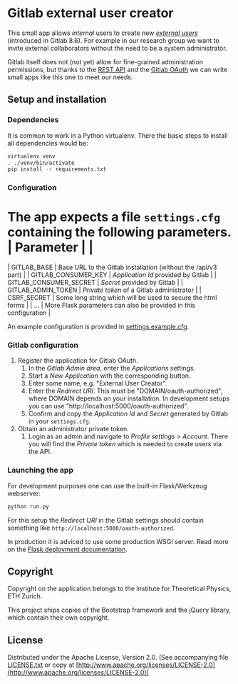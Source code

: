 # Gitlab external user creator

This small app allows *internal* users to create new [*external users*](https://about.gitlab.com/2016/03/22/gitlab-8-6-released/) (introduced in Gitlab 8.6). For example in our research group we want to invite external collaborators without the need to be a system administrator.

Gitlab itself does not (not yet) allow for fine-grained administration permissions, but thanks to the [REST API](http://doc.gitlab.com/ce/api/README.html) and the [Gitlab OAuth](http://doc.gitlab.com/ce/integration/oauth_provider.html) we can write small apps like this one to meet our needs.

## Setup and installation

### Dependencies
It is common to work in a Python virtualenv. There the basic steps to install all dependencies would be:
```bash
virtualenv venv
. ./venv/bin/activate
pip install -r requirements.txt
```

### Configuration
The app expects a file ```settings.cfg``` containing the following parameters.
| Parameter | |
  =========
| GITLAB_BASE | Base URL to the Gitlab installation (without the /api/v3 part) |
| GITLAB_CONSUMER_KEY | *Application Id* provided by Gitlab |
| GITLAB_CONSUMER_SECRET | *Secret* provided by Gitlab |
| GITLAB_ADMIN_TOKEN | *Private token* of a Gitlab administrator |
| CSRF_SECRET | Some long string which will be used to secure the html forms |
| ... | More Flask parameters can also be provided in this configuration |

An example configuration is provided in [settings.example.cfg](settings.example.cfg).

### Gitlab configuration
1. Register the application for Gitlab OAuth.
   1. In the *Gitlab Admin area*, enter the *Applications* settings.
   1. Start a *New Application* with the corresponding button.
   1. Enter some name, e.g. "External User Creator".
   1. Enter the *Redirect URI*. This must be "DOMAIN/oauth-authorized", where DOMAIN depends on your installation. In development setups you can use "http://localhost:5000/oauth-authorized".
   1. Confirm and copy the *Application Id* and *Secret* generated by Gitlab in your ```settings.cfg```.
1. Obtain an administrator private token.
   1. Login as an admin and navigate to *Profile settings* > *Account*. There you will find the *Private token* which is needed to create users via the API.

### Launching the app
For development purposes one can use the built-in Flask/Werkzeug webserver:
```bash
python run.py
```
For this setup the *Redirect URI* in the Gitlab settings should contain something like ```http://localhost:5000/oauth-authorized```.

In production it is adviced to use some production WSGI server. Read more on the [Flask deployment documentation](http://flask.pocoo.org/docs/deploying/).


## Copyright
Copyright on the application belongs to the Institute for Theoretical Physics, ETH Zurich.

This project ships copies of the Bootstrap framework and the jQuery library, which contain their own copyright.


## License
Distributed under the Apache License, Version 2.0. (See accompanying file [LICENSE.txt](LICENSE.txt) or copy at [http://www.apache.org/licenses/LICENSE-2.0](http://www.apache.org/licenses/LICENSE-2.0))


